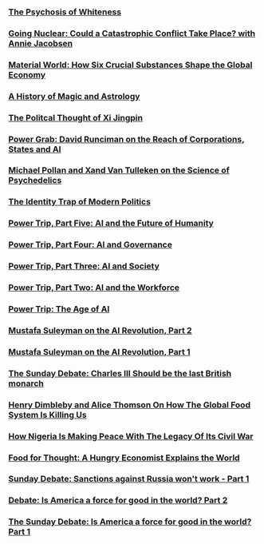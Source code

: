 ### [The Psychosis of Whiteness](https://open.spotify.com/episode/6Hs3Ue2qKwWspPNuGMpyZr?si=6901134463844dc1)
### [Going Nuclear: Could a Catastrophic Conflict Take Place? with Annie Jacobsen](https://open.spotify.com/episode/0cqvfqZC521iGqeS1Ed6Td?si=5c1ace7ff9d240ca)
### [Material World: How Six Crucial Substances Shape the Global Economy](https://open.spotify.com/episode/5QLF2GhwHmED5lXmLsVMZF?si=541c0ac7b3f64bca)
### [A History of Magic and Astrology](https://open.spotify.com/episode/2VOUGzdDJVv2DEvTw9ZKqG?si=92fd5c03da7a4096)
### [The Politcal Thought of Xi Jingpin](https://open.spotify.com/episode/4ZiZFwTlOdeoiXw2cQsdPu?si=00d35f42de40476a)
### [Power Grab: David Runciman on the Reach of Corporations, States and AI](https://open.spotify.com/episode/12i75G16ZZqVhuZT0KHseZ?si=c8c14a33520341e7)
### [Michael Pollan and Xand Van Tulleken on the Science of Psychedelics](https://open.spotify.com/episode/6KtPEikGQ1NGBcMLJkl0ZT?si=d5794dec47a54b7c)
### [The Identity Trap of Modern Politics](https://open.spotify.com/episode/66ektQJCWj1IwSY4sOhvUT?si=7522f8d4985f4429)
### [Power Trip, Part Five: AI and the Future of Humanity](https://open.spotify.com/episode/28gZ0aG6dNdKh4Rwhmt0w4?si=2aa44bcfa4cb4a38)
### [Power Trip, Part Four: AI and Governance](https://open.spotify.com/episode/6P6t13GQG6QoE3m1cPrSP7?si=e05eb49f8bcc46c0)
### [Power Trip, Part Three: AI and Society](https://open.spotify.com/episode/0fuBLKgAXg1N4vwnuJcpRi?si=64146252cc704fb4)
### [Power Trip, Part Two: AI and the Workforce](https://open.spotify.com/episode/1kJJdIbySnhitNPpre175R?si=f48bda73dd9b41fe)
### [Power Trip: The Age of AI](https://open.spotify.com/episode/0OClc19t75NsOi1PrPLKlr?si=2acf68e3ceaa48fc)
### [Mustafa Suleyman on the AI Revolution, Part 2](https://open.spotify.com/episode/5T5ZUUDmwfeCgKfn8NIfPM?si=ce6b0a22192c406a)
### [Mustafa Suleyman on the AI Revolution, Part 1](https://open.spotify.com/episode/4RjzGXbalo6pFoCg9fZkAx?si=bd810607b2f24011)
### [The Sunday Debate: Charles III Should be the last British monarch](https://open.spotify.com/episode/65EsYPdn40P63RERvFJdMS?si=498d59bd60e24c4a)
### [Henry Dimbleby and Alice Thomson On How The Global Food System Is Killing Us](https://open.spotify.com/episode/61WoShwrMgqvfTydlEXSHT?si=c8132061b9034ebf)
### [How Nigeria Is Making Peace With The Legacy Of Its Civil War](https://open.spotify.com/episode/0EwZrt14IP0ZLBiV12eKrU?si=be378fd2a4f0428d)
### [Food for Thought: A Hungry Economist Explains the World](https://open.spotify.com/episode/1mpJxwbm38JDAYxPUZ2APW?si=d0c80fe10c5f4ba9)
### [Sunday Debate: Sanctions against Russia won't work - Part 1](https://open.spotify.com/episode/55K9YEQlnQuvqxGqZaLx8G?si=e46fd55d90f84a02)
### [Debate: Is America a force for good in the world? Part 2](https://open.spotify.com/episode/2tRLIcL2NDAH6QOqHqp4v0?si=df8e715e96f942fb)
### [The Sunday Debate: Is America a force for good in the world? Part 1](https://open.spotify.com/episode/2VfChqjIcPlO8cvcrT8zZJ?si=40ecccbb16044f2c)

